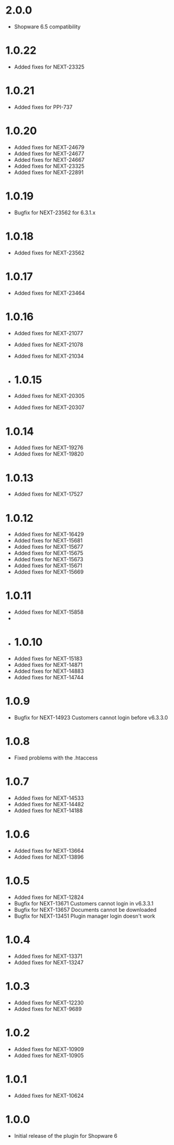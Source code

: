 # 2.0.0

- Shopware 6.5 compatibility

# 1.0.22

- Added fixes for NEXT-23325

# 1.0.21

- Added fixes for PPI-737

# 1.0.20

- Added fixes for NEXT-24679
- Added fixes for NEXT-24677
- Added fixes for NEXT-24667
- Added fixes for NEXT-23325
- Added fixes for NEXT-22891

# 1.0.19

- Bugfix for NEXT-23562 for 6.3.1.x

# 1.0.18

- Added fixes for NEXT-23562

# 1.0.17

- Added fixes for NEXT-23464

# 1.0.16

- Added fixes for NEXT-21077
- Added fixes for NEXT-21078
- Added fixes for NEXT-21034

- # 1.0.15

- Added fixes for NEXT-20305
- Added fixes for NEXT-20307

# 1.0.14

- Added fixes for NEXT-19276
- Added fixes for NEXT-19820

# 1.0.13

- Added fixes for NEXT-17527

# 1.0.12

- Added fixes for NEXT-16429
- Added fixes for NEXT-15681
- Added fixes for NEXT-15677
- Added fixes for NEXT-15675
- Added fixes for NEXT-15673
- Added fixes for NEXT-15671
- Added fixes for NEXT-15669

# 1.0.11
- Added fixes for NEXT-15858
- 
- # 1.0.10
- Added fixes for NEXT-15183
- Added fixes for NEXT-14871
- Added fixes for NEXT-14883
- Added fixes for NEXT-14744

# 1.0.9

- Bugfix for NEXT-14923 Customers cannot login before v6.3.3.0

# 1.0.8

- Fixed problems with the .htaccess

# 1.0.7
- Added fixes for NEXT-14533
- Added fixes for NEXT-14482
- Added fixes for NEXT-14188

# 1.0.6 
- Added fixes for NEXT-13664
- Added fixes for NEXT-13896

# 1.0.5
- Added fixes for NEXT-12824
- Bugfix for NEXT-13671 Customers cannot login in v6.3.3.1
- Bugfix for NEXT-13657 Documents cannot be downloaded
- Bugfix for NEXT-13451 Plugin manager login doesn't work

# 1.0.4
- Added fixes for NEXT-13371
- Added fixes for NEXT-13247

# 1.0.3
- Added fixes for NEXT-12230
- Added fixes for NEXT-9689

# 1.0.2
- Added fixes for NEXT-10909
- Added fixes for NEXT-10905

# 1.0.1
- Added fixes for NEXT-10624

# 1.0.0
- Initial release of the plugin for Shopware 6
